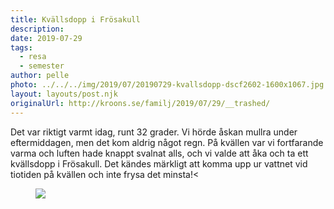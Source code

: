 ```yaml
---
title: Kvällsdopp i Frösakull
description: 
date: 2019-07-29
tags:
  - resa
  - semester
author: pelle
photo: ../../../img/2019/07/20190729-kvallsdopp-dscf2602-1600x1067.jpg
layout: layouts/post.njk
originalUrl: http://kroons.se/familj/2019/07/29/__trashed/
---
```

Det var riktigt varmt idag, runt 32 grader. Vi hörde åskan mullra under eftermiddagen, men det kom aldrig något regn. På kvällen var vi fortfarande varma och luften hade knappt svalnat alls, och vi valde att åka och ta ett kvällsdopp i Frösakull. Det kändes märkligt att komma upp ur vattnet vid tiotiden på kvällen och inte frysa det minsta!<

<figure class="wp-block-image alignfull">
  <img src="../../../img/2019/07/20190729-kvallsdopp-dscf2602-1600x1067.jpg" class="wp-image-439"/>
</figure>

